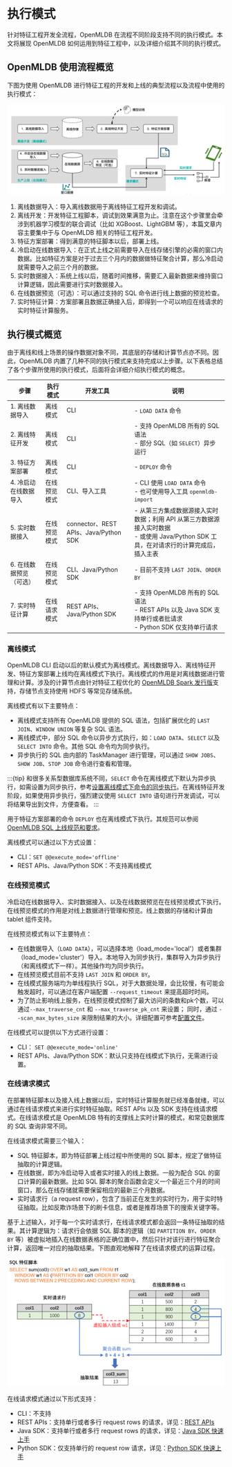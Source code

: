 # 执行模式

针对特征工程开发全流程，OpenMLDB 在流程不同阶段支持不同的执行模式。本文将展现 OpenMLDB 如何运用到特征工程中，以及详细介绍其不同的执行模式。

## OpenMLDB 使用流程概览

下图为使用 OpenMLDB 进行特征工程的开发和上线的典型流程以及流程中使用的执行模式：

![image-20220310170024349](images/mode-flow.png)

1. 离线数据导入：导入离线数据用于离线特征工程开发和调试。
2. 离线开发：开发特征工程脚本，调试到效果满意为止。注意在这个步骤里会牵涉到机器学习模型的联合调试（比如 XGBoost、LightGBM 等），本篇文章内容主要集中于与 OpenMLDB 相关的特征工程开发。
3. 特征方案部署：得到满意的特征脚本以后，部署上线。
4. 冷启动在线数据导入：在正式上线之前需要导入在线存储引擎的必需的窗口内数据。比如特征方案是对于过去三个月内的数据做特征聚合计算，那么冷启动就需要导入之前三个月的数据。
5. 实时数据接入：系统上线以后，随着时间推移，需要汇入最新数据来维持窗口计算逻辑，因此需要进行实时数据接入。
6. 在线数据预览（可选）：可以通过支持的 SQL 命令进行线上数据的预览检查。
7. 实时特征计算：方案部署且数据正确接入后，即得到一个可以响应在线请求的实时特征计算服务。

## 执行模式概览

由于离线和线上场景的操作数据对象不同，其底层的存储和计算节点亦不同。因此，OpenMLDB 内置了几种不同的执行模式来支持完成以上步骤。以下表格总结了各个步骤所使用的执行模式，后面将会详细介绍执行模式的概念。


| 步骤                    | 执行模式   | 开发工具                                  | 说明                                                                                                            |
| ----------------------- |--------|---------------------------------------|---------------------------------------------------------------------------------------------------------------|
| 1. 离线数据导入         | 离线模式   | CLI                                   | - `LOAD DATA` 命令<br />                                                                                   |
| 2. 离线特征开发         | 离线模式   | CLI                                   | - 支持 OpenMLDB 所有的 SQL 语法<br />- 部分 SQL（如 `SELECT`）异步运行                                                 |
| 3. 特征方案部署         | 离线模式   | CLI                                   | - `DEPLOY` 命令                                                                                                 |
| 4. 冷启动在线数据导入   | 在线预览模式 | CLI、导入工具                              | - CLI 使用 `LOAD DATA` 命令<br />- 也可使用导入工具 `openmldb-import`                                                   |
| 5. 实时数据接入         | 在线预览模式 | connector、REST APIs、Java/Python SDK | - 从第三方集成数据源接入实时数据；利用 API 从第三方数据源接入实时数据<br/>- 或使用 Java/Python SDK 工具，在对请求行的计算完成后，插入主表                 |
| 6. 在线数据预览（可选） | 在线预览模式 | CLI、Java/Python SDK                  | - 目前不支持 `LAST JOIN`、`ORDER BY` |
| 7. 实时特征计算         | 在线请求模式 | REST APIs、Java/Python SDK            | - 支持 OpenMLDB 所有的 SQL 语法<br />- REST APIs 以及 Java SDK 支持单行或者批请求<br />- Python SDK 仅支持单行请求                     |

### 离线模式

OpenMLDB CLI 启动以后的默认模式为离线模式。离线数据导入、离线特征开发、特征方案部署上线均在离线模式下执行。离线模式的作用是对离线数据进行管理和计算。涉及的计算节点由针对特征工程优化的 [OpenMLDB Spark 发行版](./openmldbspark_distribution.md)支持，存储节点支持使用 HDFS 等常见存储系统。

离线模式有以下主要特点：

- 离线模式支持所有 OpenMLDB 提供的 SQL 语法，包括扩展优化的 `LAST JOIN`、`WINDOW UNION` 等复杂 SQL 语法。
- 离线模式中，部分 SQL 命令以异步方式执行，如：`LOAD DATA`、`SELECT` 以及`SELECT INTO` 命令。其他 SQL 命令均为同步执行。
- 异步执行的 SQL 由内部的 TaskManager 进行管理，可以通过 `SHOW JOBS`、`SHOW JOB`、`STOP JOB` 命令进行查看和管理。

:::{tip}
和很多关系型数据库系统不同，`SELECT` 命令在离线模式下默认为异步执行，如需设置为同步执行，参考[设置离线模式下命令的同步执行](../openmldb_sql/ddl/SET_STATEMENT.md#id4)。在离线特征开发阶段，如果使用异步执行，强烈建议使用 `SELECT INTO` 语句进行开发调试，可以将结果导出到文件，方便查看。
:::

用于特征方案部署的命令 `DEPLOY` 也在离线模式下执行。其规范可以参阅 [OpenMLDB SQL 上线规范和要求](../openmldb_sql/deployment_manage/ONLINE_REQUEST_REQUIREMENTS.md)。

离线模式可以通过以下方式设置：

- CLI：`SET @@execute_mode='offline'`
- REST APIs、Java/Python SDK：不支持离线模式

### 在线预览模式

冷启动在线数据导入、实时数据接入、以及在线数据预览在在线预览模式下执行。在线预览模式的作用是对线上数据进行管理和预览。线上数据的存储和计算由 tablet 组件支持。

在线预览模式有以下主要特点：

- 在线数据导入（`LOAD DATA`），可以选择本地（load_mode='local'）或者集群（load_mode='cluster'）导入。本地导入为同步执行，集群导入为异步执行（和离线模式下一样）。其他操作均为同步执行。
- 在线预览模式目前不支持 `LAST JOIN` 和 `ORDER BY`。
- 在线模式服务端均为单线程执行 SQL，对于大数据处理，会比较慢，有可能会触发超时，可以通过在客户端配置 `--request_timeout` 来提高超时时间。
- 为了防止影响线上服务，在线预览模式控制了最大访问的条数和pk个数，可以通过`--max_traverse_cnt` 和 `--max_traverse_pk_cnt` 来设置；
同时，通过 `--scan_max_bytes_size` 来限制结果的大小。详细配置可参考[配置文件](../deploy/conf.md)。

在线模式可以提供以下方式进行设置：

- CLI： `SET @@execute_mode='online'`
- REST APIs、Java/Python SDK：默认只支持在线模式下执行，无需进行设置。

### 在线请求模式

在部署特征脚本以及接入线上数据以后，实时特征计算服务就已经准备就绪，可以通过在线请求模式来进行实时特征抽取。REST APIs 以及 SDK 支持在线请求模式。在线请求模式是 OpenMLDB 特有的支撑线上实时计算的模式，和常见数据库的 SQL 查询非常不同。

在线请求模式需要三个输入：

- SQL 特征脚本，即为特征部署上线过程中所使用的 SQL 脚本，规定了做特征抽取的计算逻辑。
- 在线数据，即为冷启动导入或者实时接入的线上数据。一般为配合 SQL 的窗口计算的最新数据。比如 SQL 脚本的聚合函数会定义一个最近三个月的时间窗口，那么在线存储就需要保留相应的最新三个月数据。
- 实时请求行（a request row），包含了当前正在发生的实时行为，用于实时特征抽取。比如反欺诈场景下的刷卡信息，或者是推荐场景下的搜索关键字等。

基于上述输入，对于每一个实时请求行，在线请求模式都会返回一条特征抽取的结果。其计算逻辑为：请求行会依据 SQL 脚本的逻辑（如 `PARTITION BY`、`ORDER BY` 等）被虚拟地插入在线数据表格的正确位置中，然后只针对该行进行特征聚合计算，返回唯一对应的抽取结果。下图直观地解释了在线请求模式的运算过程。

![modes-request](images/modes-request.png)

在线请求模式通过以下形式支持：

- CLI：不支持
- REST APIs：支持单行或者多行 request rows 的请求，详见：[REST APIs](../quickstart/rest_api.md)
- Java SDK：支持单行或者多行 request rows 的请求，详见：[Java SDK 快速上手](../quickstart/java_sdk.md)
- Python SDK：仅支持单行的 request row 请求，详见：[Python SDK 快速上手](../quickstart/python_sdk.md)
